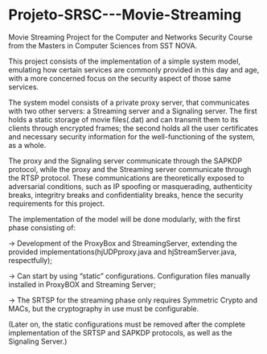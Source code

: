 # Projeto-SRSC---Movie-Streaming
Movie Streaming Project for the Computer and Networks Security Course from the Masters in Computer Sciences from SST NOVA.

This project consists of the implementation of a simple system model, emulating how certain services are commonly provided in this day and age, with a more concerned focus on the
security aspect of those same services.

The system model consists of a private proxy server, that communicates with two other servers: a Streaming server and a Signaling server. The first holds a static storage of movie
files(.dat) and can transmit them to its clients through encrypted frames; the second holds all the user certificates and necessary security information for the well-functioning of
the system, as a whole.

The proxy and the Signaling server communicate through the SAPKDP protocol, while the proxy and the Streaming server communicate through the RTSP protocol. These communications are
theoretically exposed to adversarial conditions, such as IP spoofing or masquerading, authenticity breaks, integritry breaks and confidentiality breaks, hence the security 
requirements for this project.

The implementation of the model will be done modularly, with the first phase consisting of:

-> Development of the ProxyBox and StreamingServer, extending the provided implementations(hjUDPproxy.java and hjStreamServer.java, respectfully);

-> Can start by using “static” configurations. Configuration files manually installed in ProxyBOX and Streaming Server;

-> The SRTSP for the streaming phase only requires Symmetric Crypto and MACs, but the cryptography in use must be configurable.

(Later on, the static configurations must be removed after the complete implementation of the SRTSP and SAPKDP protocols, as well as the Signaling Server.)
